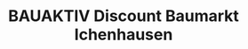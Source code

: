 ---
title: "BAUAKTIV Discount Baumarkt Ichenhausen"
url: /ichenhausen/bauaktiv-discount-baumarkt-ichenhausen/
shop: Baumarkt
---